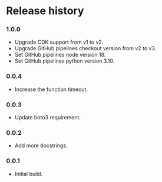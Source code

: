 # Release history

### 1.0.0
* Upgrade CDK support from v1 to v2.
* Upgrade GitHub pipelines checkout version from v2 to v3.
* Set GitHub pipelines node version 18.
* Set GitHub pipelines python version 3.10.

### 0.0.4
* Increase the function timeout.

### 0.0.3
* Update boto3 requirement.

### 0.0.2
* Add more docstrings.

### 0.0.1
* Initial build.
